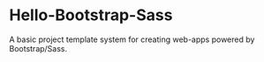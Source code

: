 # Hello-Bootstrap-Sass
A basic project template system for creating web-apps powered by Bootstrap/Sass.
